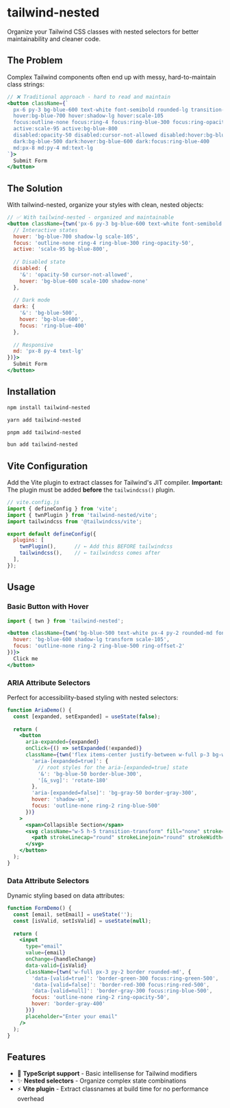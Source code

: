 # tailwind-nested

Organize your Tailwind CSS classes with nested selectors for better maintainability and cleaner code.

## The Problem

Complex Tailwind components often end up with messy, hard-to-maintain class strings:

```jsx
// ❌ Traditional approach - hard to read and maintain
<button className={`
  px-6 py-3 bg-blue-600 text-white font-semibold rounded-lg transition-all duration-200
  hover:bg-blue-700 hover:shadow-lg hover:scale-105
  focus:outline-none focus:ring-4 focus:ring-blue-300 focus:ring-opacity-50
  active:scale-95 active:bg-blue-800
  disabled:opacity-50 disabled:cursor-not-allowed disabled:hover:bg-blue-600 disabled:hover:scale-100 disabled:hover:shadow-none
  dark:bg-blue-500 dark:hover:bg-blue-600 dark:focus:ring-blue-400
  md:px-8 md:py-4 md:text-lg
`}>
  Submit Form
</button>
```

## The Solution

With tailwind-nested, organize your styles with clean, nested objects:

```jsx
// ✅ With tailwind-nested - organized and maintainable
<button className={twn('px-6 py-3 bg-blue-600 text-white font-semibold rounded-lg transition-all duration-200', {
  // Interactive states
  hover: 'bg-blue-700 shadow-lg scale-105',
  focus: 'outline-none ring-4 ring-blue-300 ring-opacity-50',
  active: 'scale-95 bg-blue-800',
  
  // Disabled state
  disabled: {
    '&': 'opacity-50 cursor-not-allowed',
    hover: 'bg-blue-600 scale-100 shadow-none'
  },
  
  // Dark mode
  dark: {
    '&': 'bg-blue-500',
    hover: 'bg-blue-600',
    focus: 'ring-blue-400'
  },
  
  // Responsive
  md: 'px-8 py-4 text-lg'
})}>
  Submit Form
</button>
```

## Installation

```bash
npm install tailwind-nested

yarn add tailwind-nested

pnpm add tailwind-nested

bun add tailwind-nested
```

## Vite Configuration

Add the Vite plugin to extract classes for Tailwind's JIT compiler. **Important:** The plugin must be added **before** the `tailwindcss()` plugin.

```js
// vite.config.js
import { defineConfig } from 'vite';
import { twnPlugin } from 'tailwind-nested/vite';
import tailwindcss from '@tailwindcss/vite';

export default defineConfig({
  plugins: [
    twnPlugin(),      // ← Add this BEFORE tailwindcss
    tailwindcss(),    // ← tailwindcss comes after
  ],
});
```

## Usage

### Basic Button with Hover

```jsx
import { twn } from 'tailwind-nested';

<button className={twn('bg-blue-500 text-white px-4 py-2 rounded-md font-medium', {
  hover: 'bg-blue-600 shadow-lg transform scale-105',
  focus: 'outline-none ring-2 ring-blue-500 ring-offset-2'
})}>
  Click me
</button>
```

### ARIA Attribute Selectors

Perfect for accessibility-based styling with nested selectors:

```jsx
function AriaDemo() {
  const [expanded, setExpanded] = useState(false);
  
  return (
    <button
      aria-expanded={expanded}
      onClick={() => setExpanded(!expanded)}
      className={twn('flex items-center justify-between w-full p-3 bg-white border rounded-md', {
        'aria-[expanded=true]': {
          // root styles for the aria-[expanded=true] state
          '&': 'bg-blue-50 border-blue-300',
          '[&_svg]': 'rotate-180'
        },
        'aria-[expanded=false]': 'bg-gray-50 border-gray-300',
        hover: 'shadow-sm',
        focus: 'outline-none ring-2 ring-blue-500'
      })}
    >
      <span>Collapsible Section</span>
      <svg className="w-5 h-5 transition-transform" fill="none" stroke="currentColor" viewBox="0 0 24 24">
        <path strokeLinecap="round" strokeLinejoin="round" strokeWidth={2} d="M19 9l-7 7-7-7" />
      </svg>
    </button>
  );
}
```

### Data Attribute Selectors

Dynamic styling based on data attributes:

```jsx
function FormDemo() {
  const [email, setEmail] = useState('');
  const [isValid, setIsValid] = useState(null);
  
  return (
    <input
      type="email"
      value={email}
      onChange={handleChange}
      data-valid={isValid}
      className={twn('w-full px-3 py-2 border rounded-md', {
        'data-[valid=true]': 'border-green-300 focus:ring-green-500',
        'data-[valid=false]': 'border-red-300 focus:ring-red-500', 
        'data-[valid=null]': 'border-gray-300 focus:ring-blue-500',
        focus: 'outline-none ring-2 ring-opacity-50',
        hover: 'border-gray-400'
      })}
      placeholder="Enter your email"
    />
  );
}
```

## Features

- 🎯 **TypeScript support** - Basic intellisense for Tailwind modifiers  
- ✨ **Nested selectors** - Organize complex state combinations
- ⚡  **Vite plugin** - Extract classnames at build time for no performance overhead
